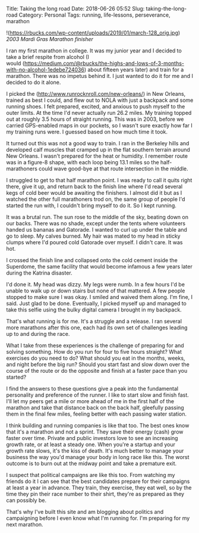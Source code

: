 Title: Taking the long road
Date: 2018-06-26 05:52
Slug: taking-the-long-road
Category: Personal
Tags: running, life-lessons, perseverance, marathon

!(https://rbucks.com/wp-content/uploads/2019/01/march-128_orig.jpg)
*2003 Mardi Gras Marathon finisher*

I ran my first marathon in college. It was my junior year and I decided to take a brief respite from alcohol (I would (https://medium.com/@rbucks/the-highs-and-lows-of-3-months-with-no-alcohol-1edebe724036) about fifteen years later) and train for a marathon. There was no impetus behind it. I just wanted to do it for me and I decided to do it alone.

I picked the (http://www.runrocknroll.com/new-orleans/) in New Orleans, trained as best I could, and flew out to NOLA with just a backpack and some running shoes. I felt prepared, excited, and anxious to push myself to the outer limits. At the time I'd never actually run 26.2 miles. My training topped out at roughly 3.5 hours of straight running. This was in 2003, before we carried GPS-enabled maps in our pockets, so I wasn't sure exactly how far I my training runs were. I guessed based on how much time it took.

It turned out this was not a good way to train. I ran in the Berkeley hills and developed calf muscles that cramped up in the flat southern terrain around New Orleans. I wasn't prepared for the heat or humidity. I remember route was in a figure-8 shape, with each loop being 13.1 miles so the half-marathoners could wave good-bye at that route intersection in the middle.

I struggled to get to that half marathon point. I was ready to call it quits right there, give it up, and return back to the finish line where I'd read several kegs of cold beer would be awaiting the finishers. I almost did it but as I watched the other full marathoners trod on, the same group of people I'd started the run with, I couldn't bring myself to do it. So I kept running.

It was a brutal run. The sun rose to the middle of the sky, beating down on our backs. There was no shade, except under the tents where volunteers handed us bananas and Gatorade. I wanted to curl up under the table and go to sleep. My calves burned. My hair was mated to my head in sticky clumps where I'd poured cold Gatorade over myself. I didn't care. It was hot.

I crossed the finish line and collapsed onto the cold cement inside the Superdome, the same facility that would become infamous a few years later during the Katrina disaster.

I'd done it. My head was dizzy. My legs were numb. In a few hours I'd be unable to walk up or down stairs but none of that mattered. A few people stopped to make sure I was okay. I smiled and waived them along. I'm fine, I said. Just glad to be done. Eventually, I picked myself up and managed to take this selfie using the bulky digital camera I brought in my backpack.

That's what running is for me. It's a struggle and a release. I ran several more marathons after this one, each had its own set of challenges leading up to and during the race.

What I take from these experiences is the challenge of preparing for and solving something. How do you run for four to five hours straight? What exercises do you need to do? What should you eat in the months, weeks, and night before the big run? Should you start fast and slow down over the course of the route or do the opposite and finish at a faster pace than you started? 

I find the answers to these questions give a peak into the fundamental personality and preference of the runner. I like to start slow and finish fast. I'll let my peers get a mile or more ahead of me in the first half of the marathon and take that distance back on the back half, gleefully passing them in the final few miles, feeling better with each passing water station. 

I think building and running companies is like that too. The best ones know that it's a marathon and not a sprint. They save their energy (cash) grow faster over time. Private and public investors love to see an increasing growth rate, or at least a steady one. When you're a startup and your growth rate slows, it's the kiss of death. It's much better to manage your business the way you'd manage your body in long race like this. The worst outcome is to burn out at the midway point and take a premature exit. 

I suspect that political campaigns are like this too. From watching my friends do it I can see that the best candidates prepare for their campaigns at least a year in advance. They train, they exercise, they eat well, so by the time they pin their race number to their shirt, they're as prepared as they can possibly be. 

That's why I've built this site and am blogging about politics and campaigning before I even know what I'm running for. I'm preparing for my next marathon.